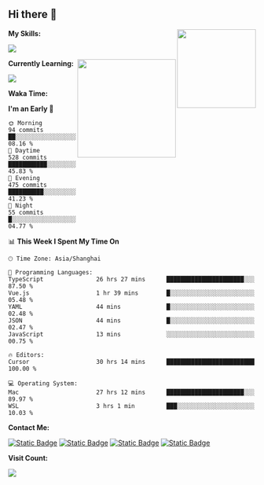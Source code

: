 ## Hi there 👋

<img align="right" height=160 src="https://s2.loli.net/2024/05/01/uw3cVq5TUCnhYLy.png" />

**My Skills:**
<p align="left">
  <a href="https://skillicons.dev">
    <img src="https://skillicons.dev/icons?i=git,docker,go,js,ts,react,vue,tailwind,electron,nextjs&perline=8" />
  </a>
</p>

<a href="https://github.com/anuraghazra/convoychat">
  <img height=200 align="right" src="https://stats.ronki.moe/api/top-langs?username=lonzzi&layout=compact&langs_count=8&card_width=320" />
</a>

**Currently Learning:**
<p align="left">
  <a href="https://skillicons.dev">
    <img src="https://skillicons.dev/icons?i=flutter,dart,py,rust" />
  </a>
</p>



**Waka Time:**
<!--START_SECTION:waka-->
**I'm an Early 🐤** 

```text
🌞 Morning                94 commits          ██░░░░░░░░░░░░░░░░░░░░░░░   08.16 % 
🌆 Daytime                528 commits         ███████████░░░░░░░░░░░░░░   45.83 % 
🌃 Evening                475 commits         ██████████░░░░░░░░░░░░░░░   41.23 % 
🌙 Night                  55 commits          █░░░░░░░░░░░░░░░░░░░░░░░░   04.77 % 
```


📊 **This Week I Spent My Time On** 

```text
🕑︎ Time Zone: Asia/Shanghai

💬 Programming Languages: 
TypeScript               26 hrs 27 mins      ██████████████████████░░░   87.50 % 
Vue.js                   1 hr 39 mins        █░░░░░░░░░░░░░░░░░░░░░░░░   05.48 % 
YAML                     44 mins             █░░░░░░░░░░░░░░░░░░░░░░░░   02.48 % 
JSON                     44 mins             █░░░░░░░░░░░░░░░░░░░░░░░░   02.47 % 
JavaScript               13 mins             ░░░░░░░░░░░░░░░░░░░░░░░░░   00.75 % 

🔥 Editors: 
Cursor                   30 hrs 14 mins      █████████████████████████   100.00 % 

💻 Operating System: 
Mac                      27 hrs 12 mins      ██████████████████████░░░   89.97 % 
WSL                      3 hrs 1 min         ███░░░░░░░░░░░░░░░░░░░░░░   10.03 % 
```


<!--END_SECTION:waka-->

**Contact Me:**
<p>
  <a href="https://space.bilibili.com/13424328"><img alt="Static Badge" src="https://img.shields.io/badge/bilibili-ColourCode?style=flat-square&logo=bilibili&color=%23fb7299"></a>
  <a href="https://github.com/lonzzi"><img alt="Static Badge" src="https://img.shields.io/badge/GitHub-ColourCode?style=flat-square&logo=GitHub&color=%23555555"></a>
  <a href="https://twitter.com/lonzzi102"><img alt="Static Badge" src="https://img.shields.io/badge/X-ColourCode?style=flat-square&logo=x&color=%231D9BF0"></a>
  <a href="https://t.me/ronkimoe"><img alt="Static Badge" src="https://img.shields.io/badge/telegram-ColourCode?style=flat-square&logo=telegram&color=%23ED1965"></a>
</p>

**Visit Count:**
<p>
  <img src="https://count.ronki.moe/github:lonzzi?theme=rule34&render=pixelated">
</p>
